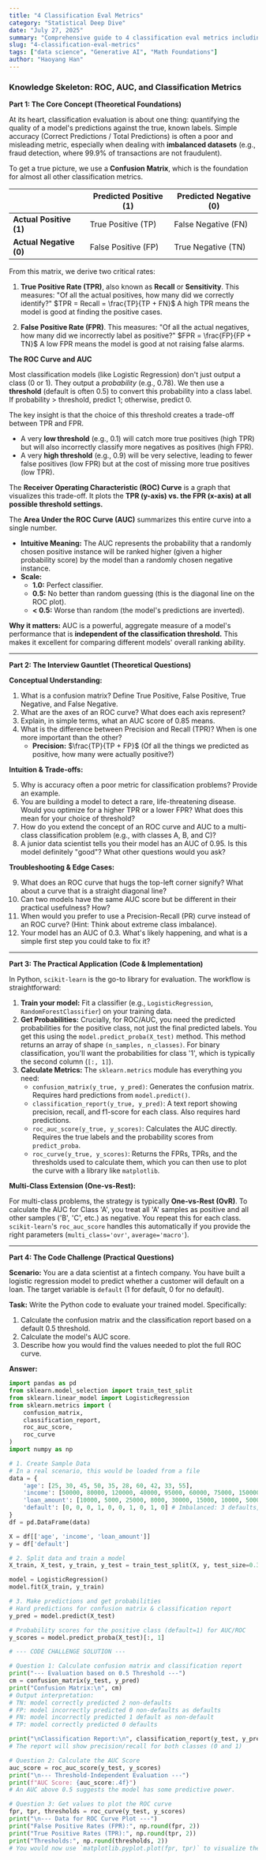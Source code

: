 ```yaml
---
title: "4 Classification Eval Metrics"
category: "Statistical Deep Dive"
date: "July 27, 2025"
summary: "Comprehensive guide to 4 classification eval metrics including mathematical foundations, statistical theory, and practical applications in data science."
slug: "4-classification-eval-metrics"
tags: ["data science", "Generative AI", "Math Foundations"]
author: "Haoyang Han"
---
```


### **Knowledge Skeleton: ROC, AUC, and Classification Metrics**

**Part 1: The Core Concept (Theoretical Foundations)**

At its heart, classification evaluation is about one thing: quantifying the quality of a model's predictions against the true, known labels. Simple accuracy (Correct Predictions / Total Predictions) is often a poor and misleading metric, especially when dealing with **imbalanced datasets** (e.g., fraud detection, where 99.9% of transactions are not fraudulent).

To get a true picture, we use a **Confusion Matrix**, which is the foundation for almost all other classification metrics.

|                    | **Predicted Positive (1)** | **Predicted Negative (0)** |
| ------------------ | -------------------------- | -------------------------- |
| **Actual Positive (1)** | True Positive (TP)         | False Negative (FN)        |
| **Actual Negative (0)** | False Positive (FP)        | True Negative (TN)         |

From this matrix, we derive two critical rates:

1.  **True Positive Rate (TPR)**, also known as **Recall** or **Sensitivity**. This measures: "Of all the actual positives, how many did we correctly identify?"
    $TPR = Recall = \frac{TP}{TP + FN}$
    A high TPR means the model is good at finding the positive cases.

2.  **False Positive Rate (FPR)**. This measures: "Of all the actual negatives, how many did we incorrectly label as positive?"
    $FPR = \frac{FP}{FP + TN}$
    A low FPR means the model is good at not raising false alarms.

**The ROC Curve and AUC**

Most classification models (like Logistic Regression) don't just output a class (0 or 1). They output a *probability* (e.g., 0.78). We then use a **threshold** (default is often 0.5) to convert this probability into a class label. If probability > threshold, predict 1; otherwise, predict 0.

The key insight is that the choice of this threshold creates a trade-off between TPR and FPR.
*   A very **low threshold** (e.g., 0.1) will catch more true positives (high TPR) but will also incorrectly classify more negatives as positives (high FPR).
*   A very **high threshold** (e.g., 0.9) will be very selective, leading to fewer false positives (low FPR) but at the cost of missing more true positives (low TPR).

The **Receiver Operating Characteristic (ROC) Curve** is a graph that visualizes this trade-off. It plots the **TPR (y-axis) vs. the FPR (x-axis) at all possible threshold settings.**

The **Area Under the ROC Curve (AUC)** summarizes this entire curve into a single number.
*   **Intuitive Meaning:** The AUC represents the probability that a randomly chosen positive instance will be ranked higher (given a higher probability score) by the model than a randomly chosen negative instance.
*   **Scale:**
    *   **1.0:** Perfect classifier.
    *   **0.5:** No better than random guessing (this is the diagonal line on the ROC plot).
    *   **< 0.5:** Worse than random (the model's predictions are inverted).

**Why it matters:** AUC is a powerful, aggregate measure of a model's performance that is **independent of the classification threshold.** This makes it excellent for comparing different models' overall ranking ability.

---

**Part 2: The Interview Gauntlet (Theoretical Questions)**

**Conceptual Understanding:**

1.  What is a confusion matrix? Define True Positive, False Positive, True Negative, and False Negative.
2.  What are the axes of an ROC curve? What does each axis represent?
3.  Explain, in simple terms, what an AUC score of 0.85 means.
4.  What is the difference between Precision and Recall (TPR)? When is one more important than the other?
    *   **Precision:** $\frac{TP}{TP + FP}$ (Of all the things we predicted as positive, how many were actually positive?)

**Intuition & Trade-offs:**

5.  Why is accuracy often a poor metric for classification problems? Provide an example.
6.  You are building a model to detect a rare, life-threatening disease. Would you optimize for a higher TPR or a lower FPR? What does this mean for your choice of threshold?
7.  How do you extend the concept of an ROC curve and AUC to a multi-class classification problem (e.g., with classes A, B, and C)?
8.  A junior data scientist tells you their model has an AUC of 0.95. Is this model definitely "good"? What other questions would you ask?

**Troubleshooting & Edge Cases:**

9.  What does an ROC curve that hugs the top-left corner signify? What about a curve that is a straight diagonal line?
10. Can two models have the same AUC score but be different in their practical usefulness? How?
11. When would you prefer to use a Precision-Recall (PR) curve instead of an ROC curve? (Hint: Think about extreme class imbalance).
12. Your model has an AUC of 0.3. What's likely happening, and what is a simple first step you could take to fix it?

---

**Part 3: The Practical Application (Code & Implementation)**

In Python, `scikit-learn` is the go-to library for evaluation. The workflow is straightforward:

1.  **Train your model:** Fit a classifier (e.g., `LogisticRegression`, `RandomForestClassifier`) on your training data.
2.  **Get Probabilities:** Crucially, for ROC/AUC, you need the predicted probabilities for the positive class, not just the final predicted labels. You get this using the `model.predict_proba(X_test)` method. This method returns an array of shape `(n_samples, n_classes)`. For binary classification, you'll want the probabilities for class '1', which is typically the second column (`[:, 1]`).
3.  **Calculate Metrics:** The `sklearn.metrics` module has everything you need:
    *   `confusion_matrix(y_true, y_pred)`: Generates the confusion matrix. Requires hard predictions from `model.predict()`.
    *   `classification_report(y_true, y_pred)`: A text report showing precision, recall, and f1-score for each class. Also requires hard predictions.
    *   `roc_auc_score(y_true, y_scores)`: Calculates the AUC directly. Requires the true labels and the probability scores from `predict_proba`.
    *   `roc_curve(y_true, y_scores)`: Returns the FPRs, TPRs, and the thresholds used to calculate them, which you can then use to plot the curve with a library like `matplotlib`.

**Multi-Class Extension (One-vs-Rest):**

For multi-class problems, the strategy is typically **One-vs-Rest (OvR)**. To calculate the AUC for Class 'A', you treat all 'A' samples as positive and all other samples ('B', 'C', etc.) as negative. You repeat this for each class. `scikit-learn`'s `roc_auc_score` handles this automatically if you provide the right parameters (`multi_class='ovr'`, `average='macro'`).

---

**Part 4: The Code Challenge (Practical Questions)**

**Scenario:** You are a data scientist at a fintech company. You have built a logistic regression model to predict whether a customer will default on a loan. The target variable is `default` (1 for default, 0 for no default).

**Task:** Write the Python code to evaluate your trained model. Specifically:
1.  Calculate the confusion matrix and the classification report based on a default 0.5 threshold.
2.  Calculate the model's AUC score.
3.  Describe how you would find the values needed to plot the full ROC curve.

**Answer:**

```python
import pandas as pd
from sklearn.model_selection import train_test_split
from sklearn.linear_model import LogisticRegression
from sklearn.metrics import (
    confusion_matrix,
    classification_report,
    roc_auc_score,
    roc_curve
)
import numpy as np

# 1. Create Sample Data
# In a real scenario, this would be loaded from a file
data = {
    'age': [25, 30, 45, 50, 35, 28, 60, 42, 33, 55],
    'income': [50000, 80000, 120000, 40000, 95000, 60000, 75000, 150000, 45000, 85000],
    'loan_amount': [10000, 5000, 25000, 8000, 30000, 15000, 10000, 50000, 5000, 20000],
    'default': [0, 0, 0, 1, 0, 0, 1, 0, 1, 0] # Imbalanced: 3 defaults, 7 non-defaults
}
df = pd.DataFrame(data)

X = df[['age', 'income', 'loan_amount']]
y = df['default']

# 2. Split data and train a model
X_train, X_test, y_train, y_test = train_test_split(X, y, test_size=0.3, random_state=42, stratify=y)

model = LogisticRegression()
model.fit(X_train, y_train)

# 3. Make predictions and get probabilities
# Hard predictions for confusion matrix & classification report
y_pred = model.predict(X_test)

# Probability scores for the positive class (default=1) for AUC/ROC
y_scores = model.predict_proba(X_test)[:, 1]

# --- CODE CHALLENGE SOLUTION ---

# Question 1: Calculate confusion matrix and classification report
print("--- Evaluation based on 0.5 Threshold ---")
cm = confusion_matrix(y_test, y_pred)
print("Confusion Matrix:\n", cm)
# Output interpretation:
# TN: model correctly predicted 2 non-defaults
# FP: model incorrectly predicted 0 non-defaults as defaults
# FN: model incorrectly predicted 1 default as non-default
# TP: model correctly predicted 0 defaults

print("\nClassification Report:\n", classification_report(y_test, y_pred, zero_division=0))
# The report will show precision/recall for both classes (0 and 1)

# Question 2: Calculate the AUC Score
auc_score = roc_auc_score(y_test, y_scores)
print("\n--- Threshold-Independent Evaluation ---")
print(f"AUC Score: {auc_score:.4f}")
# An AUC above 0.5 suggests the model has some predictive power.

# Question 3: Get values to plot the ROC curve
fpr, tpr, thresholds = roc_curve(y_test, y_scores)
print("\n--- Data for ROC Curve Plot ---")
print("False Positive Rates (FPR):", np.round(fpr, 2))
print("True Positive Rates (TPR):", np.round(tpr, 2))
print("Thresholds:", np.round(thresholds, 2))
# You would now use `matplotlib.pyplot.plot(fpr, tpr)` to visualize the curve.
```